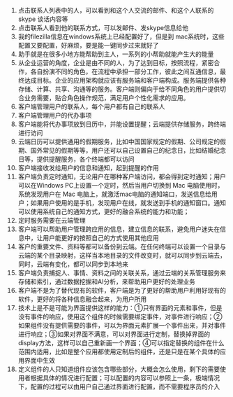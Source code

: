 1. 点击联系人列表中的人，可以看到和这个人交流的邮件、和这个人联系的 skype 谈话内容等
2. 点击联系人看到他的联系方式，可以发邮件、发skype信息给他
3. 我的filezilla信息在windows系统上已经配置好了，但是到 mac系统时，这些配置又要配置，好麻烦，要是能一键同步过来就好了
4. 助手就是在很多小地方能帮助到主人，一系列的小帮助就能产生大的能量
5. 从企业运营的角度，企业是由不同的人，为了达到目标，按照流程，紧密合作，各自扮演不同的角色，在流程中承担一部分工作，彼此之间互通信息，最终达成目标。企业的应用架构就应该有服务端和客户端构成。服务端提供各种存储、计算、共享、沟通等的服务。客户端则偏向于给不同角色的用户提供切合业务需要，贴合角色操作规范，满足用户个性化需求的应用。
6. 客户端管理用户的联系人，每个用户都有自己的联系人
7. 客户端管理用户的代办事项
8. 客户端能将代办事项放到日历中，并能设置提醒；云端提供存储服务，跨终端进行访问
9. 云端日历可以提供通用的假期服务，比如中国国家规定的假期、公司规定的假期、国外常见的假期等等，用户还可以自己设置自己的纪念日，比如结婚纪念日等，提供提醒服务，各个终端都可以访问
10. 客户端接收发给用户的信息和通知，起到提醒的作用
11. 客户端负责定时通知，无论用户在哪种客户端访问，都会得到定时通知；用户可以在Windows PC上设置一个定时，然后当用户切换到 Mac 电脑使用时，系统发现用户在 Mac 电脑上，就激活mac电脑的通知端口，发送信息给用户；如果用户使用的是手机，发现用户在线，就发送到手机的通知窗口。通知可以使用系统自己的通知方式，更好的融合系统的能力和功能；
12. 定时服务需要在云端管理
13. 客户端可以帮助用户管理跨应用的信息，建立信息的联系，避免用户迷失在信息中，让用户能更好的按照自己的方式使用其他应用
14. 客户的重要文件、资料等都可以备份到云端。在任何终端可以设置一个目录与云端的某个目录映射，这样当本地目录的文件改变时，就可以同步到云端去，同时，云端有变化，都可以同步到本地来
15. 客户端负责捕捉人、事情、资料之间的关联关系，通过云端的关系管理服务来存储和索引，通过数据挖掘和AI分析，来帮助用户更好的处理业务
16. 客户端不是为了替代现有的软件，客户端是为了更好的帮助用户利用好现有的软件，更好的将各种信息融合起来，为用户所用
17. 技术上是不是可能为界面提供这样的能力：①只有界面的元素和事件，但是没有事件的响应，使用这个组件的时候需要绑定事件，对事件进行响应；②如果组件没有提供需要的事件，可以为界面元素扩展一个事件出来，并对事件进行响应；③如果对界面不满意，可以对界面进行定制，替换掉界面的display方法，这样可以自己重新画一个界面；④可以指定替换的组件在什么范围内适用，比如是整个应用都使用定制后的组件，还是只是在某个具体的应用界面中生效
18. 定义组件的人只知道组件应该包含哪些部分，大概会怎么使用，剩下的需要使用者根据具体的情况进行配置；可以配置的内容可以参照上一条，极端情况下，配置的过程可以由用户自己通过界面进行配置，而不需要程序员的介入